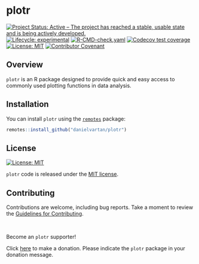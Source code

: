 # plotr

<!-- quarto render -->

<!-- badges: start -->
[![Project Status: Active – The project has reached a stable, usable
state and is being actively
developed.](https://www.repostatus.org/badges/latest/active.svg)](https://www.repostatus.org/#active)
[![Lifecycle:
experimental](https://img.shields.io/badge/lifecycle-experimental-orange.svg)](https://lifecycle.r-lib.org/articles/stages.html#experimental)
[![R-CMD-check.yaml](https://github.com/danielvartan/plotr/actions/workflows/check-standard.yaml/badge.svg)](https://github.com/danielvartan/plotr/actions/workflows/check-standard.yaml)
[![Codecov test
coverage](https://codecov.io/gh/danielvartan/plotr/branch/main/graph/badge.svg)](https://app.codecov.io/gh/danielvartan/plotr?branch=main)
[![License:
MIT](https://img.shields.io/badge/license-MIT-green)](https://choosealicense.com/licenses/mit/)
[![Contributor
Covenant](https://img.shields.io/badge/Contributor%20Covenant-2.1-4baaaa.svg)](CODE_OF_CONDUCT.md)
<!-- badges: end -->

## Overview

`plotr` is an R package designed to provide quick and easy access to
commonly used plotting functions in data analysis.

## Installation

You can install `plotr` using the
[`remotes`](https://github.com/r-lib/remotes) package:

``` r
remotes::install_github("danielvartan/plotr")
```

## License

[![License:
MIT](https://img.shields.io/badge/license-MIT-green)](https://opensource.org/license/mit/)

`plotr` code is released under the [MIT
license](https://opensource.org/license/mit/).

## Contributing

Contributions are welcome, including bug reports. Take a moment to
review the [Guidelines for
Contributing](https://danielvartan.github.io/plotr/CONTRIBUTING.html).

<br>

Become an `plotr` supporter!

Click [here](https://github.com/sponsors/danielvartan) to make a
donation. Please indicate the `plotr` package in your donation message.
